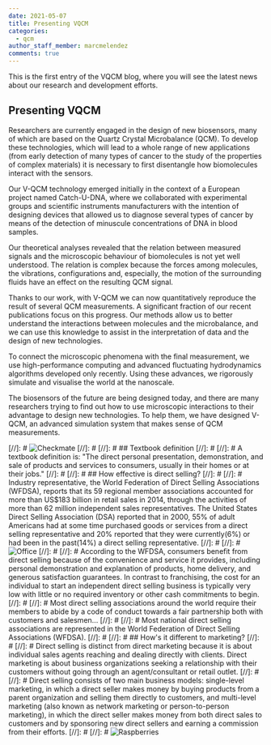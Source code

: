```yaml
---
date: 2021-05-07
title: Presenting VQCM
categories:
  - qcm
author_staff_member: marcmelendez
comments: true
---
```


This is the first entry of the VQCM blog, where you will see the latest news about our research and development efforts.  

## Presenting VQCM  

Researchers are currently engaged in the design of new biosensors, many of which are based on the Quartz Crystal Microbalance (QCM). To develop these technologies, which will lead to a whole range of new applications (from early detection of many types of cancer to the study of the properties of complex materials) it is necessary to first disentangle how biomolecules interact with the sensors.

Our V-QCM technology emerged initially in the context of a European project named Catch-U-DNA, where we collaborated with experimental groups and scientific instruments manufacturers with the intention of designing devices that allowed us to diagnose several types of cancer by means of the detection of minuscule concentrations of DNA in blood samples.

Our theoretical analyses revealed that the relation between measured signals and the microscopic behaviour of biomolecules is not yet well understood. The relation is complex because the forces among molecules, the vibrations, configurations and, especially, the motion of the surrounding fluids have an effect on the resulting QCM signal.

Thanks to our work, with V-QCM we can now quantitatively reproduce the result of several QCM measurements. A significant fraction of our recent publications focus on this progress. Our methods allow us to better understand the interactions between molecules and the microbalance, and we can use this knowledge to assist in the interpretation of data and the design of new technologies.

To connect the microscopic phenomena with the final measurement, we use high-performance computing and advanced fluctuating hydrodynamics algorithms developed only recently. Using these advances, we rigorously simulate and visualise the world at the nanoscale.

The biosensors of the future are being designed today, and there are many researchers trying to find out how to use microscopic interactions to their advantage to design new technologies. To help them, we have designed V-QCM,
an advanced simulation system that makes sense of QCM measurements.


[//]: # ![Checkmate](https://source.unsplash.com/random/1500x1145)
[//]: # 
[//]: # ## Textbook definition
[//]: # 
[//]: # A textbook definition is: "The direct personal presentation, demonstration, and sale of products and services to consumers, usually in their homes or at their jobs."
[//]: # 
[//]: # ## How effective is direct selling?
[//]: # 
[//]: # Industry representative, the World Federation of Direct Selling Associations (WFDSA), reports that its 59 regional member associations accounted for more than US$183 billion in retail sales in 2014, through the activities of more than 62 million independent sales representatives. The United States Direct Selling Association (DSA) reported that in 2000, 55% of adult Americans had at some time purchased goods or services from a direct selling representative and 20% reported that they were currently(6%) or had been in the past(14%) a direct selling representative.
[//]: # 
[//]: # ![Office](https://source.unsplash.com/random/1500x1146)
[//]: # 
[//]: # According to the WFDSA, consumers benefit from direct selling because of the convenience and service it provides, including personal demonstration and explanation of products, home delivery, and generous satisfaction guarantees. In contrast to franchising, the cost for an individual to start an independent direct selling business is typically very low with little or no required inventory or other cash commitments to begin.
[//]: # 
[//]: # Most direct selling associations around the world require their members to abide by a code of conduct towards a fair partnership both with customers and salesmen...
[//]: # 
[//]: # Most national direct selling associations are represented in the World Federation of Direct Selling Associations (WFDSA).
[//]: # 
[//]: # ## How's it different to marketing?
[//]: # 
[//]: # Direct selling is distinct from direct marketing because it is about individual sales agents reaching and dealing directly with clients. Direct marketing is about business organizations seeking a relationship with their customers without going through an agent/consultant or retail outlet.
[//]: # 
[//]: # Direct selling consists of two main business models: single-level marketing, in which a direct seller makes money by buying products from a parent organization and selling them directly to customers, and multi-level marketing (also known as network marketing or person-to-person marketing), in which the direct seller makes money from both direct sales to customers and by sponsoring new direct sellers and earning a commission from their efforts.
[//]: # 
[//]: # ![Raspberries](https://source.unsplash.com/random/1500x1147)

